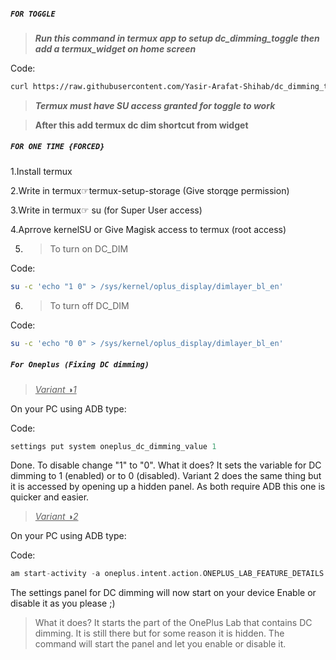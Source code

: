 ##### `FOR TOGGLE`

> ***Run this command in termux app to setup dc_dimming_toggle then add a termux_widget on home screen***

Code:
```bash
curl https://raw.githubusercontent.com/Yasir-Arafat-Shihab/dc_dimming_toggle/main/setup.sh | bash
```

> ***Termux must have SU access granted for toggle to work***

> **After this add termux dc dim shortcut from widget**

##### `FOR ONE TIME {FORCED}`

1.Install termux 

2.Write in termux☞termux-setup-storage
(Give storqge permission)

3.Write in termux☞ su 
(for Super User access)

4.Aprrove kernelSU or Give Magisk access to termux 
(root access) 

5. >To turn on DC_DIM

Code:
```bash
su -c 'echo "1 0" > /sys/kernel/oplus_display/dimlayer_bl_en'
```

6. >To turn off DC_DIM

Code:
```bash
su -c 'echo "0 0" > /sys/kernel/oplus_display/dimlayer_bl_en'
```

##### `For Oneplus (Fixing DC dimming)​`

><ins>*Variant ◑1*</ins>

On your PC using ADB type:

Code:
```adb shell
settings put system oneplus_dc_dimming_value 1
```
Done. To disable change "1" to "0".
What it does? It sets the variable for DC dimming to 1 (enabled) or to 0 (disabled). Variant 2 does the same thing but it is accessed by opening up a hidden panel. As both require ADB this one is quicker and easier.​


><ins>*Variant ◑2*</ins>

On your PC using ADB type:

Code:
```adb shell
am start-activity -a oneplus.intent.action.ONEPLUS_LAB_FEATURE_DETAILS -e oneplus_lab_feature_key oneplus_dc_dimming_value
```

The settings panel for DC dimming will now start on your device
Enable or disable it as you please ;)


>What it does? It starts the part of the OnePlus Lab that contains DC dimming. It is still there but for some reason it is hidden. The command will start the panel and let you enable or disable it.
